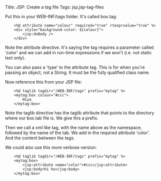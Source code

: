 Title: JSP: Create a tag file
Tags: jsp,jsp-tag-files

Put this in your WEB-INF/tags folder. It's called box.tag:

		<%@ attribute name="colour" required="true" rtexprvalue="true" %>
		<div style="background-color: ${colour}">
			<jsp:doBody />
		</div>

Note the attribute directive. It's saying the tag requires a parameter called 'color' and we can add in run-time expressions if we won't (i.e. not static text only).

You can also pass a 'type' to the attribute tag. This is for when you're passing an object, not a String. It must be the fully qualified class name.

Now reference this from your JSP file:

		<%@ taglib tagdir="/WEB-INF/tags" prefix="mytag" %> 
		<mytag:box colour="#ccc">
			Hiya
		</mytag:box>

Note the taglib directive has the taglib attribute that points to the directory where our box.tab file is. We give this a prefix.

Then we call a xml like tag, with the name above as the namespace, followed by the name of the tab. We add in the required attribute 'color'. And the content between the tags.

We could also use this more verbose version:

		<%@ taglib tagdir="/WEB-INF/tags" prefix="mytag" %> 
		<mytag:box>
			<jsp:attribute name="color">#ccc</jsp:attribute>
			<jsp:body>hi ho</jsp:body>
		</mytag:box>
